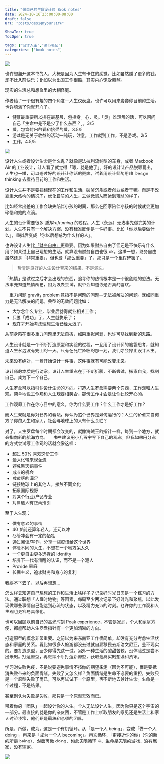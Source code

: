 ```yaml
---
title: "做自己的生命设计师 Book notes"
date: 2024-10-16T23:00:00+08:00
draft: false
url: "posts/designyourlife"

ShowToc: true
TocOpen: true

tags: ["设计人生","读书笔记"]
categories: ["book notes"]
---
```


![](/img/designyourlife.jpeg)

也许想翻开这本书的人，大概是因为人生有卡住的感觉。比如虽然赚了更多的钱，却不比从前快乐；比如以为出国工作很酷，其实内心饱受煎熬。

现实的生活总和想象里的大相径庭。

作者给了一个很有趣的四个角度—人生仪表盘。也许可以用来套套你目前的生活。也许填满了你就开心了。

- 健康最重要所以排在最基层，包括身，心，灵。「灵」难理解的话，可以问问自己「生命中是不是少了什么东西？」。3/5
- 爱，包含付出的爱和接受的爱。3.5/5
- 游戏是无关于收益的活动—纯玩，注意，工作就到工作，不是游戏。2/5
- 工作，4.5/5

![](/img/yibiaopan.png)

设计人生或者设计生命是什么鬼？就像是法拉利流线型的车身，或者 Macbook Air 的工业设计，让人看了就觉得「嗯，就是他了」。好的设计让产品脱颖而出，人生也一样，可以通过好的设计让你活的更爽。试着用设计师的思维 Design thinking 去看待目前的工作和生活。


设计人生并不是要推翻现在的工作和生活，破釜沉舟或者创业或者干嘛。而是不改变重大结构的情况下，优化目前的人生，去做微调从而达到理想的样子。

比如经常出差的工作会缺失陪伴小孩的时间，那么在回家陪伴小孩的时候就会更加珍惜和她的点滴。

人生的设计需要很多 *重拟reframing* 的过程。人生（永远）无法事先做完美的计划。人生不只有一个解决方案，没有标准反倒是一件好事。比如「你以后要做什么」，重拟后变成「你以后想成为什么样的人」。


也许设计人生比[「财务自由」](https://eddy.lu/posts/ff/)更重要。因为如果财务自由了但还是不快乐有什么用？如果过上自己理想的生活，就算没有财务自由也很 ok。这样一想，财务自由虽然还是「非常重要」，但也没「那么重要」了，那只是一个里程碑罢了。


> 热情是良好的人生设计带来的结果，不是源头。


「热情」是试过之后才会出现的东西，追寻你的热情根本是一个很危险的想法。无法事先知道热情所在，因为没去尝试，就不会知道你是否真的喜欢。


⠀
重力问题 gravity problem 意指不是问题的问题—无法被解决的问题。就如同重力是无法解决的问题。典型的无效问题比如：
- 大学念什么专业，毕业后就得就业相关工作；
- 只要「成功」了，人生就快乐了；
- 现在才开始考虑理想生活已经太迟了。

从前身陷在很多重力问题里无法自拔，如果重拟问题，也许可以找到新的思路。

人生设计就是一个不断打造原型和实验的过程，一旦用了设计师的脑袋思考，就知道人生永远没有完工的一天。只有在死亡降临的那一刻，我们才会停止设计人生。

未来没有绝对，一旦开始设计一件事，这件事就有可能改变未来。

设计师的本质是行动家。设计人生重点在于不断折腾，不断尝试，探索自我，找到自己，成为下一个自己。

人生罗盘可以指引你设计生命的方向。打造人生罗盘需要两个东西，工作观和人生观。简单地说工作观和人生观要相契合，那份工作才会是让你比较开心的。

工作观即工作在你心目中的意义，你为什么要工作？什么工作才是好工作？

而人生观就是你对世界的看法，你认为这个世界是如何运行的？人生的价值来自何方？你的人生和家人，社会与地球上的人有什么关联？

对了，人生罗盘每个时期都会改变的，就像海贼王的指针一样，每到一个地方，就会指向新的航海方向。
⠀
书中建议用小几百字写下自己的观点，但我如果用分点的方式尝试写工作观的话就会像这样：
- 超过 50% 喜欢这份工作
- 最大化带来现金流
- 避免黑天鹅事件
- 成长的机会
- 成就感的满足
- 链接地球上的其他人，接触不同文化
- 拓展国际视野
- 对某个行业/产品专业
- 对周遭人有正向指引

至于人生观：
- 做有意义的事情
- 40 岁前还算年轻人，还可以冲
- 尽管冲会有一定的牺牲
- 通过阅读/写作，分享一些资讯给这个世界
- 体验不同的人生，不想在一个地方呆太久
- 一个更自由更多选择的 identity
- 培养下一代有清醒的认识，而不是一个泥人
- Provide 家庭
- 长期主义，追求财务和身心的复利

我掰不下去了，以后再想想…


怎么样去知道自己理想的工作和生活上啥样子？记录好时光日志是一个练习的方法。通过联想「人事时地物」等因素，每周至少两次记录下好时光和聚焦。以此发现做哪些事情自己能达到心流的状态，以及精力充沛的时刻。也许你的工作观和人生观也更容易具像化。

也可以回顾以前自己的高光时刻 Peak experience，不管是家庭，个人和家庭方便，都能帮助人生罗盘指针有一个更加清晰的方向。




打造原型的概念非常重要。之前以为来东南亚工作很简单，却没有充分考虑生活状态和家庭的关系。再比如很多人旅游都没去过就自雇移民去斯洛文尼亚，是不现实的。要打造原型，至少你得先试一试。另外一种生活的酸甜苦辣，没体验过是尝不出来的。打造原型，再继续不断打造新原型，获取最真实的想法和资讯。

学习对失败免疫，不是说要避免事情不按你的期望来走（因为不可能），而是要抵消失败带来的负面情绪。失败了又怎么样？负面情绪是生命不必要的重担。失败只是一个原型失败了而已，可以再试试下一个原型，再不断地去设计生命。生命是一个过程，不是结果。

甚至别认为失败是失败，那只是一个原型无效而已。


带着你的「团队」一起设计你的人生。个人无法设计人生，因为你只是这个宇宙的一部分。最直接的就是你的亲友团，不管是工作上听取朋友的意见还是生活上和家人讨论决策，他们都是最棒和必须的团队。

所是，所做，成为。这是一个有机循环。从「是一个人 being」，变成「做一个人 doing」，再来是「成为一个人 becoming」。再次循环，「更接近你的你」（你的新的所是 being），然后再做 doing，如此无限循环 ♾️。生命是无限的游戏，没有赢家，没有输家。

![](/img/beingbecoming.png)




